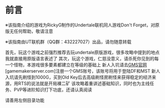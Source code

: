 # 前言



※该指南介绍的游戏为RickyG制作的Undertale联机同人游戏Don't Forget，对原版无任何帮助，敬请注意

※该指南由UT联机群（QQ群：432227027）出品，请勿随意转载

首先，玩这个游戏之前强烈推荐去玩undertale原版游戏，很多攻略中提到的地点我就直接用原版语言表述了
其次，玩这个游戏，仁慈没意义，请杀死你见到的每一个怪物，本游戏很多要素都建立在等级的基础上
新人入坑请去[GMS官网](https://steamcommunity.com/linkfilter/?url=http://gamemakerserver.com/)[gamemakerserver.com]注册一个GMS账号，该账号将用于登陆DF和MST
新人入坑请先刷怪到1000G，买到Old Key后去高级刷怪房刷怪来获得稳定的经济来源，用RTS的说法就是开局裸二矿
该攻略着重讲述基础知识，同时也为主线任务、PVP等进阶知识打下功底，还请认真阅读	



请善用左侧目录功能
